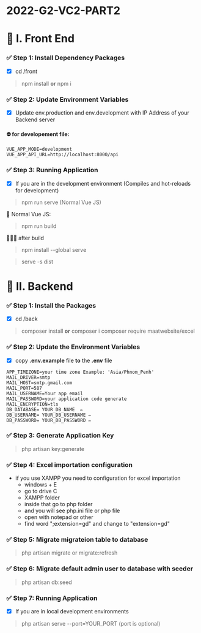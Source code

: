 # 2022-G2-VC2-PART2

# 📌 I. Front End 
### ✅ Step 1: Install Dependency Packages
- [x] cd /front
>  npm install **or** npm i 
### ✅ Step 2: Update Environment Variables
- [x] Update env.production and env.development with IP Address of your Backend server

#### ⛔ for developement file:
```
VUE_APP_MODE=development
VUE_APP_API_URL=http://localhost:8000/api
```
### ✅ Step 3: Running Application
- [x] If you are in the development environment (Compiles and hot-reloads for development)
> npm run serve  (Normal Vue JS)
  
📍 Normal Vue JS:
> npm run build 

📍📍📍 after build
  
> npm install --global serve 

>  serve -s dist 


# 📌 II. Backend 
### ✅ Step 1: Install the Packages
- [x] cd /back
>  composer install **or** composer i 
>  composer require maatwebsite/excel

### ✅ Step 2: Update the Environment Variables
- [x] copy **.env.example**  file **to** the **.env**  file
```
APP_TIMEZONE=your time zone Example: 'Asia/Phnom_Penh'
MAIL_DRIVER=smtp
MAIL_HOST=smtp.gmail.com
MAIL_PORT=587
MAIL_USERNAME=Your app email
MAIL_PASSWORD=your application code generate
MAIL_ENCRYPTION=tls
DB_DATABASE= YOUR_DB_NAME  ✏️
DB_USERNAME= YOUR_DB_USERNAME ✏️
DB_PASSWORD= YOUR_DB_PASSWORD ✏️
```
### ✅ Step 3: Generate Application Key
>  php artisan key:generate 

### ✅ Step 4: Excel importation configuration
- if you use XAMPP you need to configuration for excel importation
  + windows + E
  + go to drive C
  + XAMPP folder
  + inside that go to php folder
  + and you will see php.ini file or php file
  + open with notepad or other
  + find word ";extension=gd" and change to "extension=gd"
  
### ✅ Step 5: Migrate migrateion table to database
>  php artisan migrate or migrate:refresh

### ✅ Step 6: Migrate default admin user to database with seeder
>  php artisan db:seed 

### ✅ Step 7: Running Application
- [x] If you are in local development environments
>  php artisan serve  --port=YOUR_PORT (port is optional) 

